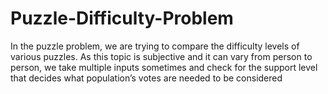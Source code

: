 # Puzzle-Difficulty-Problem
In the puzzle problem, we are trying to compare the difficulty levels of various puzzles. As  this topic is subjective and it can vary from person to person, we take multiple inputs  sometimes and check for the support level that decides what population’s votes are needed to  be considered
